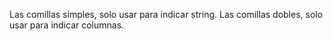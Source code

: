 Las comillas simples, solo usar para indicar string.
Las comillas dobles, solo usar para indicar columnas.